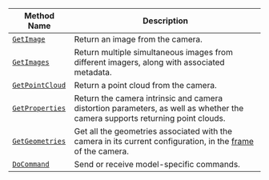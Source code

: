 Method Name | Description
----------- | -----------
[`GetImage`](/components/camera/#getimage) | Return an image from the camera.
[`GetImages`](/components/camera/#getimages) | Return multiple simultaneous images from different imagers, along with associated metadata.
[`GetPointCloud`](/components/camera/#getpointcloud) | Return a point cloud from the camera.
[`GetProperties`](/components/camera/#getproperties) | Return the camera intrinsic and camera distortion parameters, as well as whether the camera supports returning point clouds.
[`GetGeometries`](/components/camera/#getgeometries) | Get all the geometries associated with the camera in its current configuration, in the [frame](/services/frame-system) of the camera.
[`DoCommand`](/components/camera/#docommand) | Send or receive model-specific commands.
